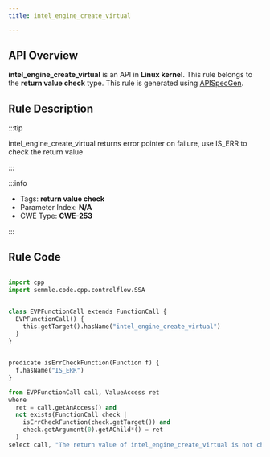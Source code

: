 ```yaml
---
title: intel_engine_create_virtual

---
```



## API Overview
**intel_engine_create_virtual** is an API in **Linux kernel**. This rule belongs to the **return value check** type. This rule is generated using [APISpecGen](../../tools/APISpecGen).
## Rule Description

:::tip

intel_engine_create_virtual returns error pointer on failure, use IS_ERR to check the return value

:::

:::info

- Tags: **return value check**
- Parameter Index: **N/A**
- CWE Type: **CWE-253**

:::

## Rule Code
```python

import cpp
import semmle.code.cpp.controlflow.SSA


class EVPFunctionCall extends FunctionCall {
  EVPFunctionCall() {
    this.getTarget().hasName("intel_engine_create_virtual")
  }
}


predicate isErrCheckFunction(Function f) {
  f.hasName("IS_ERR") 
}

from EVPFunctionCall call, ValueAccess ret
where
  ret = call.getAnAccess() and
  not exists(FunctionCall check |
    isErrCheckFunction(check.getTarget()) and
    check.getArgument(0).getAChild*() = ret
  )
select call, "The return value of intel_engine_create_virtual is not checked with IS_ERR."
    
```